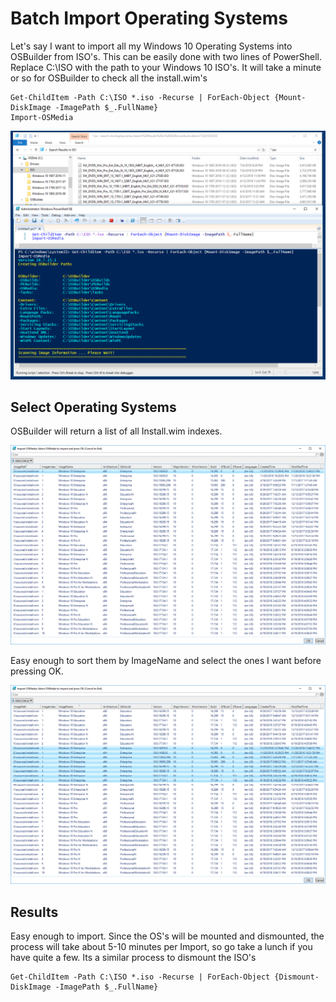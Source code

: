# Batch Import Operating Systems

Let's say I want to import all my Windows 10 Operating Systems into OSBuilder from ISO's. This can be easily done with two lines of PowerShell. Replace C:\ISO with the path to your Windows 10 ISO's. It will take a minute or so for OSBuilder to check all the install.wim's

```text
Get-ChildItem -Path C:\ISO *.iso -Recurse | ForEach-Object {Mount-DiskImage -ImagePath $_.FullName}
Import-OSMedia
```

![](../../.gitbook/assets/2018-07-13_22-26-03.png)

## Select Operating Systems

OSBuilder will return a list of all Install.wim indexes.

![](../../.gitbook/assets/2018-07-13_22-31-01.png)

Easy enough to sort them by ImageName and select the ones I want before pressing OK.

![](../../.gitbook/assets/2018-07-13_22-32-06.png)

## Results

Easy enough to import. Since the OS's will be mounted and dismounted, the process will take about 5-10 minutes per Import, so go take a lunch if you have quite a few. Its a similar process to dismount the ISO's

```text
Get-ChildItem -Path C:\ISO *.iso -Recurse | ForEach-Object {Dismount-DiskImage -ImagePath $_.FullName}
```

